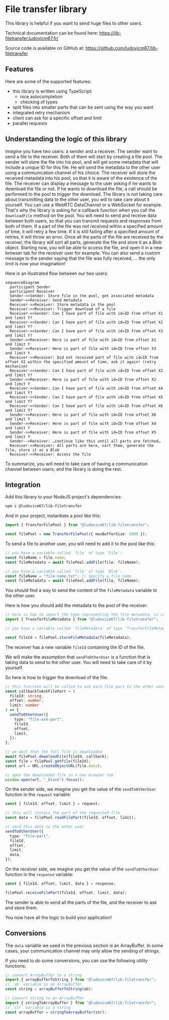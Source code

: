 # File transfer library

This library is helpful if you want to send huge files to other users.

Technical documentation can be found here: https://lib-filetransfer.ludovicm67.fr/

Source code is available on GitHub at: https://github.com/ludovicm67/lib-filetransfer

## Features

Here are some of the supported features:

- this library is written using TypeScript:
  - nice autocompletion
  - checking of types
- split files into smaller parts that can be sent using the way you want
- integrated retry mechanism
- client can ask for a specific offset and limit
- parallel requests

## Understanding the logic of this library

Imagine you have two users: a sender and a receiver.
The sender want to send a file to the receiver.
Both of them will start by creating a file pool.
The sender will store the file into his pool, and will get some metadata that will include a unique ID for this file.
He will send the metadata to the other user using a communication channel of his choice.
The receiver will store the received metadata into his pool, so that it is aware of the existence of the file.
The receiver can display a message to the user asking if he wants to download the file or not.
If he wants to download the file, a call should be performed to the pool to trigger the download.
The library is not taking care about transmitting data to the other user, you will to take care about it yourself.
You can use a WebRTC DataChannel or a WebSocket for example.
That's why the library is asking for a callback function when you call the `downloadFile` method on the pool.
You will need to send and receive data between both users, so that you can transmit requests and responses from both of them.
If a part of the file was not received within a specified amount of time, it will retry a few time.
If it is still failing after a specified amount of retries, it will throw an error.
Once all the parts of the file are received by the receiver, the library will sort all parts, generate the file and store it as a Blob object.
Starting now, you will be able to access the file, and open it in a new browser tab for the receiver user for example.
You can also send a custom message to the sender saying that the file was fully received, … the only limit is now your imagination!

Here is an illustrated flow between our two users:

```mermaid
sequenceDiagram
  participant Sender
  participant Receiver
  Sender->>Sender: Store file in the pool, get associated metadata
  Sender->>Receiver: Send metadata
  Receiver->>Receiver: Store metadata in the pool
  Receiver->>Receiver: Trigger download of a file
  Receiver->>Sender: Can I have part of file with id=ID from offset X1 and limit Y?
  Receiver->>Sender: Can I have part of file with id=ID from offset X2 and limit Y?
  Receiver->>Sender: Can I have part of file with id=ID from offset X3 and limit Y?
  Sender->>Receiver: Here is part of file with id=ID from offset X1 and limit Y
  Sender->>Receiver: Here is part of file with id=ID from offset X3 and limit Y
  Receiver->>Receiver: Did not received part of file with id=ID from offset X2 within the specified amount of time, ask it again! (retry mechanism)
  Receiver->>Sender: Can I have part of file with id=ID from offset X2 and limit Y?
  Sender->>Receiver: Here is part of file with id=ID from offset X2 and limit Y
  Receiver->>Sender: Can I have part of file with id=ID from offset X4 and limit Y?
  Receiver->>Sender: Can I have part of file with id=ID from offset X5 and limit Y?
  Receiver->>Sender: Can I have part of file with id=ID from offset X6 and limit Y?
  Sender->>Receiver: Here is part of file with id=ID from offset X6 and limit Y
  Sender->>Receiver: Here is part of file with id=ID from offset X4 and limit Y
  Sender->>Receiver: Here is part of file with id=ID from offset X5 and limit Y
  Sender-->Receiver: …continue like this until all parts are fetched…
  Receiver->>Receiver: All parts are here, sort them, generate the file, store it as a Blob
  Receiver->>Receiver: Access the file
```

To summarize, you will need to take care of having a communication channel between users, and the library is doing the rest.

## Integration

Add this library to your NodeJS project's dependencies:

```sh
npm i @ludovicm67/lib-filetransfer
```

And in your project, instantiate a pool like this:

```ts
import { TransferFilePool } from "@ludovicm67/lib-filetransfer";

const filePool = new TransferFilePool({ maxBufferSize: 5000 });
```

To send a file to another user, you will need to add it to the pool like this:

```ts
// you have a variable called `file` of type `File`:
const fileName = file.name;
const fileMetadata = await filePool.addFile(file, fileName);

// you have a variable called `file` of type `Blob`:
const fileName = "file-name.txt"; // specify a file name
const fileMetadata = await filePool.addFile(file, fileName);
```

You should find a way to send the content of the `fileMetadata` variable to the other user.

Here is how you should add the metadata to the pool of the receiver:

```ts
// here is how to import the type representing the file metadata, in case you need it:
import { TransferFileMetadata } from "@ludovicm67/lib-filetransfer";

// you have a variable called `fileMetadata` of type `TransferFileMetadata` containing the metadata received from the sender

const fileId = filePool.storeFileMetadata(fileMetadata);
```

The receiver has a new variable `fileId` containing the ID of the file.

We will make the assumption that `sendToOtherUser` is a function that is taking data to send to the other user.
You will need to take care of it by yourself.

So here is how to trigger the download of the file:

```ts
// this function will be called to ask each file part to the other user
const callbackToAskFilePart = (
  fileId: string,
  offset: number,
  limit: number
) => {
  sendToOtherUser({
    type: "file-ask-part",
    fileId,
    offset,
    limit,
  });
};

// we wait that the full file is downloaded
await filePool.downloadFile(fileId, callback);
const file = filePool.getFile(fileId);
const url = URL.createObjectURL(file.data);

// open the downloaded file in a new browser tab
window.open(url, "_blank").focus();
```

On the sender side, we imagine you get the value of the `sendToOtherUser` function in the `request` variable:

```ts
const { fileId, offset, limit } = request;

// this will contain the part of the requested file
const data = filePool.readFilePart(fileId, offset, limit);

// send this data to the other user
sendToOtherUser({
  type: "file-part",
  fileId,
  offset,
  limit,
  data,
});
```

On the receiver side, we imagine you get the value of the `sendToOtherUser` function in the `response` variable:

```ts
const { fileId, offset, limit, data } = response;

filePool.receiveFilePart(fileId, offset, limit, data);
```

The sender is able to send all the parts of the file, and the receiver to ask and store them.

You now have all the logic to build your application!

## Conversions

The `data` variable we used in the previous section is an ArrayBuffer.
In some cases, your communication channel may only allow the sending of strings.

If you need to do some conversions, you can use the following utility functions:

```ts
// convert ArrayBuffer to a string
import { arrayBufferToString } from "@ludovicm67/lib-filetransfer";
// `ab` variable is an ArrayBuffer
const string = arrayBufferToString(ab);

// convert string to an ArrayBuffer
import { stringToArrayBuffer } from "@ludovicm67/lib-filetransfer";
// `str` variable is a string
const arrayBuffer = stringToArrayBuffer(str);
```
